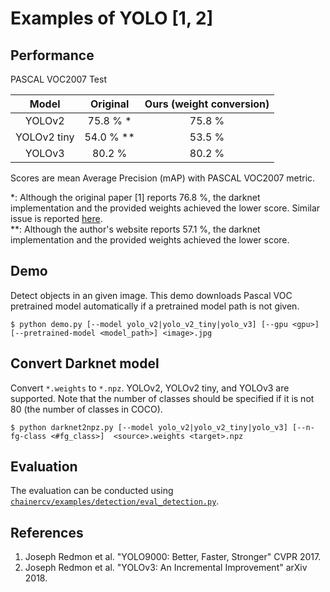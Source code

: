 # Examples of YOLO [1, 2]

## Performance
PASCAL VOC2007 Test

| Model | Original | Ours (weight conversion) |
|:-:|:-:|:-:|
| YOLOv2 | 75.8 % * | 75.8 % |
| YOLOv2 tiny | 54.0 % ** | 53.5 % |
| YOLOv3 | 80.2 % | 80.2 % |

Scores are mean Average Precision (mAP) with PASCAL VOC2007 metric.

\*: Although the original paper [1] reports 76.8 %, the darknet implementation and the provided weights achieved the lower score.
Similar issue is reported [here](https://github.com/AlexeyAB/darknet#how-to-calculate-map-on-pascalvoc-2007).  
\**: Although the author's website reports 57.1 %, the darknet implementation and the provided weights achieved the lower score.

## Demo
Detect objects in an given image. This demo downloads Pascal VOC pretrained model automatically if a pretrained model path is not given.
```
$ python demo.py [--model yolo_v2|yolo_v2_tiny|yolo_v3] [--gpu <gpu>] [--pretrained-model <model_path>] <image>.jpg
```

## Convert Darknet model
Convert `*.weights` to `*.npz`. YOLOv2, YOLOv2 tiny, and YOLOv3 are supported.
Note that the number of classes should be specified if it is not 80 (the number of classes in COCO).
```
$ python darknet2npz.py [--model yolo_v2|yolo_v2_tiny|yolo_v3] [--n-fg-class <#fg_class>]  <source>.weights <target>.npz
```

## Evaluation
The evaluation can be conducted using [`chainercv/examples/detection/eval_detection.py`](https://github.com/chainer/chainercv/blob/master/examples/detection).

## References
1. Joseph Redmon et al. "YOLO9000: Better, Faster, Stronger" CVPR 2017.
2. Joseph Redmon et al. "YOLOv3: An Incremental Improvement" arXiv 2018.

